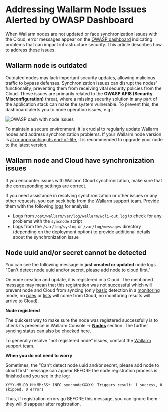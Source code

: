 # Addressing Wallarm Node Issues Alerted by OWASP Dashboard

When Wallarm nodes are not updated or face synchronization issues with the Cloud, error messages appear on the [OWASP dashboard](../user-guides/dashboards/owasp-api-top-ten.md) indicating problems that can impact infrastructure security. This article describes how to address these issues.

## Wallarm node is outdated

Outdated nodes may lack important security updates, allowing malicious traffic to bypass defenses. Synchronization issues can disrupt the nodes' functionality, preventing them from receiving vital security policies from the Cloud. These issues are primarily related to the **OWASP API8 (Security Misconfiguration)** threat, where a missing security solution in any part of the application stack can make the system vulnerable. To prevent this, the dashboard alerts you to node operation issues, e.g.:

![OWASP dash with node issues](../images/user-guides/dashboard/owasp-dashboard-node-issues.png)

To maintain a secure environment, it is crucial to regularly update Wallarm nodes and address synchronization problems. If your Wallarm node version is [at or approaching its end-of-life](../updating-migrating/versioning-policy.md#version-list), it is recommended to upgrade your node to the latest version.

## Wallarm node and Cloud have synchronization issues

If you encounter issues with Wallarm Cloud synchronization, make sure that the [corresponding settings](../admin-en/configure-cloud-node-synchronization-en.md) are correct.

If you need assistance in resolving synchronization or other issues or any other requests, you can seek help from the [Wallarm support team](mailto:support@wallarm.com). Provide them with the following [logs](../admin-en/configure-logging.md) for analysis:

* Logs from `/opt/wallarm/var/log/wallarm/wcli-out.log` to check for any problems with the `syncnode` script
* Logs from the `/var/log/syslog` or `/var/log/messages` directory (depending on the deployment option) to provide additional details about the synchronization issue

## Node uuid and/or secret cannot be detected

You can see the following message in **just created or updated** node logs "Can't detect node uuid and/or secret, please add node to cloud first."

On node creation and update, it is registered in a Cloud. The mentioned message may mean that this registration was not successful which will prevent node and Cloud from syncing (only [basic](../about-wallarm/protecting-against-attacks.md#basic-set-of-detectors) detection in a [monitoring](../admin-en/configure-wallarm-mode.md) mode, no [rules](../user-guides/rules/rules.md) or [lists](../user-guides/ip-lists/overview.md) will come from Cloud, no monitoring results will arrive to Cloud).

**Node registered**

The quickest way to make sure the node was registered successfully is to check its presence in Wallarm Console → [**Nodes**](../user-guides/nodes/nodes.md) section. The further syncing status can also be checked here.

To generally resolve "not registered node" issues, contact the [Wallarm support team](https://support.wallarm.com/).

**When you do not need to worry**

Sometimes, the "Can't detect node uuid and/or secret, please add node to cloud first" message can appear BEFORE the node registration process is finished and you see in the log:

```
YYYY-MM-DD HH:MM:SS* INFO syncnodeXXXXX: Triggers result: 1 success, 0 skipped, 0 errors
```

Thus, if registration errors go BEFORE this message, you can ignore them - they will disappear after registration.

